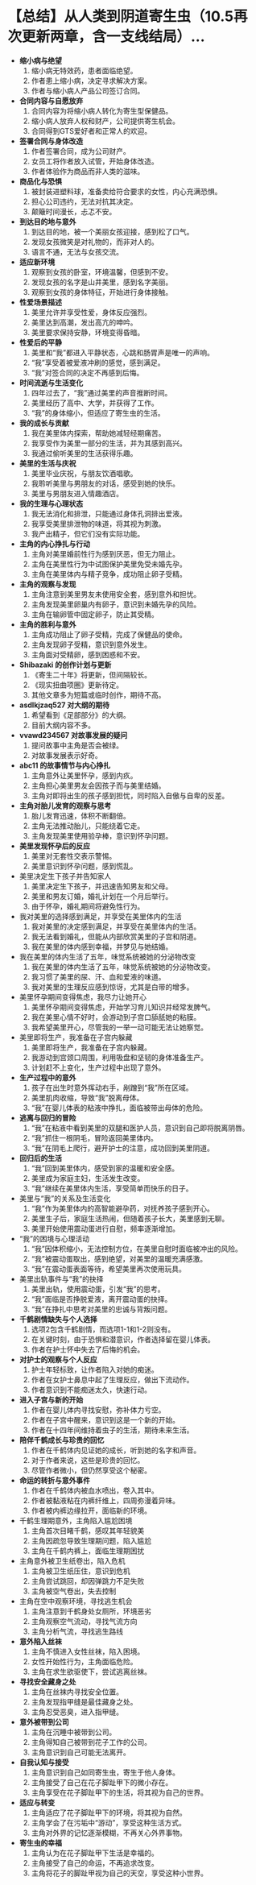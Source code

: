 # 【总结】从人类到阴道寄生虫（10.5再次更新两章，含一支线结局）...

-   **缩小病与绝望**
    1.  缩小病无特效药，患者面临绝望。
    2.  作者患上缩小病，决定寻求解决方案。
    3.  作者与缩小病人产品公司签订合同。
-   **合同内容与自愿放弃**
    1.  合同内容为将缩小病人转化为寄生型保健品。
    2.  缩小病人放弃人权和财产，公司提供寄生机会。
    3.  合同得到GTS爱好者和正常人的欢迎。
-   **签署合同与身体改造**
    1.  作者签署合同，成为公司财产。
    2.  女员工将作者放入试管，开始身体改造。
    3.  作者体验作为商品而非人类的滋味。
-   **商品化与恐惧**
    1.  被封装进塑料球，准备卖给符合要求的女性，内心充满恐惧。
    2.  担心公司违约，无法对抗其决定。
    3.  颠簸时间漫长，忐忑不安。
-   **到达目的地与意外**
    1.  到达目的地，被一个美丽女孩迎接，感到松了口气。
    2.  发现女孩微笑是对礼物的，而非对人的。
    3.  语言不通，无法与女孩交流。
-   **适应新环境**
    1.  观察到女孩的卧室，环境温馨，但感到不安。
    2.  发现女孩的名字是山井美里，感到名字美丽。
    3.  观察到女孩的身体特征，开始进行身体接触。
-   **性爱场景描述**
    1.  美里允许并享受性爱，身体反应强烈。
    2.  美里达到高潮，发出高亢的呻吟。
    3.  美里要求保持安静，环境变得昏暗。
-   **性爱后的平静**
    1.  美里和“我”都进入平静状态，心跳和肠胃声是唯一的声响。
    2.  “我”享受着被爱液冲刷的感觉，感到满足。
    3.  “我”对签合同的决定不再感到后悔。
-   **时间流逝与生活变化**
    1.  四年过去了，“我”通过美里的声音推断时间。
    2.  美里经历了高中、大学，并获得了工作。
    3.  “我”的身体缩小，但适应了寄生虫的生活。
-   **我的成长与贡献**
    1.  我在美里体内探索，帮助她减轻经期痛苦。
    2.  我享受作为美里一部分的生活，并为其感到高兴。
    3.  我通过偷听美里的生活获得乐趣。
-   **美里的生活与庆祝**
    1.  美里毕业庆祝，与朋友饮酒唱歌。
    2.  我聆听美里与男朋友的对话，感受到她的快乐。
    3.  美里与男朋友进入情趣酒店。
-   **我的生理与心理状态**
    1.  我无法消化和排泄，只能通过身体孔洞排出爱液。
    2.  我享受美里排泄物的味道，将其视为刺激。
    3.  我产出精子，但它们没有实际功能。
-   **主角的内心挣扎与行动**
    1.  主角对美里婚前性行为感到厌恶，但无力阻止。
    2.  主角在美里性行为中试图保护美里免受未婚先孕。
    3.  主角在美里体内与精子竞争，成功阻止卵子受精。
-   **主角的观察与发现**
    1.  主角注意到美里男友未使用安全套，感到意外和担忧。
    2.  主角发现美里卵巢内有卵子，意识到未婚先孕的风险。
    3.  主角在输卵管中固定卵子，防止其受精。
-   **主角的胜利与意外**
    1.  主角成功阻止了卵子受精，完成了保健品的使命。
    2.  主角发现卵子受精，意识到意外发生。
    3.  主角面对受精卵，感到困惑和不安。
-   **Shibazaki 的创作计划与更新**
    1.  《寄生二十年》将更新，但间隔较长。
    2.  《现实扭曲项圈》更新待定。
    3.  其他文章多为短篇或临时创作，期待不高。
-   **asdlkjzaq527 对大纲的期待**
    1.  希望看到《足部部分》的大纲。
    2.  目前大纲内容不多。
-   **vvawd234567 对故事发展的疑问**
    1.  提问故事中主角是否会被绿。
    2.  对故事发展表示好奇。
-   **abc11 的故事情节与内心挣扎**
    1.  主角意外让美里怀孕，感到内疚。
    2.  主角担心美里男友会因孩子而与美里结婚。
    3.  主角对即将出生的孩子感到担忧，同时陷入自傲与自卑的反差。
-   **主角对胎儿发育的观察与思考**
    1.  胎儿发育迅速，体积不断翻倍。
    2.  主角无法推动胎儿，只能绕着它走。
    3.  主角发现美里使用验孕棒，意识到怀孕问题。
-   **美里发现怀孕后的反应**
    1.  美里对无套性交表示警惕。
    2.  美里意识到怀孕问题，感到慌乱。
-   美里决定生下孩子并告知家人
    1.  美里决定生下孩子，并迅速告知男友和父母。
    2.  美里和男友订婚，婚礼计划在一个月后举行。
    3.  由于怀孕，婚礼期间将避免性行为。
-   我对美里的选择感到满足，并享受在美里体内的生活
    1.  我对美里的决定感到满足，并享受在美里体内的生活。
    2.  我无法看到婚礼，但能从内部欣赏美里的子宫和阴道。
    3.  我在美里的体内感到幸福，并梦见与她结婚。
-   我在美里的体内生活了五年，味觉系统被她的分泌物改变
    1.  我在美里的体内生活了五年，味觉系统被她的分泌物改变。
    2.  我习惯了美里的尿、汗、血和爱液的味道。
    3.  我对美里的生理反应感到惊讶，尤其是白带的增多。
-   美里怀孕期间变得焦虑，我尽力让她开心
    1.  美里怀孕期间变得焦虑，开始学习育儿知识并经常发脾气。
    2.  我在美里心情不好时，会游动到子宫口舔舐她的粘膜。
    3.  我希望美里开心，尽管我的一举一动可能无法让她察觉。
-   美里即将生产，我准备在子宫内躲藏
    1.  美里即将生产，我准备在子宫内躲藏。
    2.  我游动到宫颈口周围，利用吸盘和坚韧的身体准备生产。
    3.  计划赶不上变化，生产过程中出现了意外。
-   **生产过程中的意外**
    1.  孩子在出生时意外挥动右手，剐蹭到“我”所在区域。
    2.  美里肌肉收缩，导致“我”脱离母体。
    3.  “我”在婴儿体表的粘液中挣扎，面临被带出母体的危险。
-   **逃离与回归的冒险**
    1.  “我”在粘液中看到美里的双腿和医护人员，意识到自己即将脱离阴唇。
    2.  “我”抓住一根阴毛，冒险返回美里体内。
    3.  “我”在阴毛上爬行，避开护士的注意，成功回到美里阴道。
-   **回归后的生活**
    1.  “我”回到美里体内，感受到家的温暖和安全感。
    2.  美里成为家庭主妇，生活发生改变。
    3.  “我”继续在美里体内生活，享受简单而快乐的日子。
-   美里与“我”的关系及生活变化
    1.  “我”作为美里体内的高智能避孕药，对抚养孩子感到开心。
    2.  美里生子后，家庭生活热闹，但随着孩子长大，美里感到无聊。
    3.  美里开始使用震动蛋进行自慰，频率逐渐增加。
-   “我”的困境与心理活动
    1.  “我”因体积缩小，无法控制方位，在美里自慰时面临被冲出的风险。
    2.  “我”被震动蛋取出，感到绝望，对美里的温暖充满感激。
    3.  “我”在震动蛋表面等待，希望美里再次使用玩具。
-   美里出轨事件与“我”的抉择
    1.  美里出轨，使用震动蛋，引发“我”的思考。
    2.  “我”面临是否挣脱爱液，离开震动蛋的抉择。
    3.  “我”在挣扎中思考对美里的忠诚与背叛问题。
-   **千鹤剧情缺失与个人选择**
    1.  选项2包含千鹤剧情，而选项1-1和1-2则没有。
    2.  在关键时刻，由于恐惧和潜意识，作者选择留在婴儿体表。
    3.  作者在护士怀中失去了后悔的机会。
-   **对护士的观察与个人反应**
    1.  护士年轻标致，让作者陷入对她的痴迷。
    2.  作者在女护士鼻息中起了生理反应，做出下流动作。
    3.  作者意识到不能痴迷太久，快速行动。
-   **进入子宫与新的开始**
    1.  作者在婴儿体内寻找安慰，弥补体力亏空。
    2.  作者在子宫中醒来，意识到这是一个新的开始。
    3.  作者在十四年间维持着虫子的生活，期待未来生活。
-   **陪伴千鹤成长与珍贵的回忆**
    1.  作者在千鹤体内见证她的成长，听到她的名字和声音。
    2.  对于作者来说，这些是珍贵的回忆。
    3.  尽管作者微小，但仍然享受这个秘密。
-   **命运的转折与意外事件**
    1.  作者在千鹤体内被血水喷出，卷入其中。
    2.  作者被黏液粘在内裤纤维上，四周弥漫着异味。
    3.  作者被内裤边缘拉开，面临新的环境。
-   千鹤生理期意外，主角陷入尴尬困境
    1.  主角首次目睹千鹤，感叹其年轻貌美
    2.  主角因疏忽导致生理期问题，陷入尴尬
    3.  主角在千鹤内裤上，面临生理期困扰
-   主角意外被卫生纸卷出，陷入危机
    1.  主角被卫生纸压住，意识到危机
    2.  主角尝试跳回，却因弹跳力不足失败
    3.  主角被空气卷出，失去控制
-   主角在空中观察环境，寻找逃生机会
    1.  主角注意到千鹤身处女厕所，环境恶劣
    2.  主角观察空气流动，寻找气流方向
    3.  主角分析气流，寻找逃生路线
-   **意外陷入丝袜**
    1.  主角不慎进入女性丝袜，陷入困境。
    2.  女性开始性行为，主角面临危险。
    3.  主角在求生欲驱使下，尝试逃离丝袜。
-   **寻找安全藏身之处**
    1.  主角在丝袜内寻找安全位置。
    2.  主角发现指甲缝是最佳藏身之处。
    3.  主角忍受恶臭，进入指甲缝。
-   **意外被带到公司**
    1.  主角在沉睡中被带到公司。
    2.  主角得知自己被带到花子工作的公司。
    3.  主角意识到自己可能无法离开。
-   **自我认知与接受**
    1.  主角意识到自己如同寄生虫，寄生于他人身体。
    2.  主角接受了自己在花子脚趾甲下的微小存在。
    3.  主角享受在花子脚趾甲下的生活，将其视为自己的世界。
-   **适应与转变**
    1.  主角适应了花子脚趾甲下的环境，将其视为自然。
    2.  主角学会了在污垢中“游动”，享受这种生活方式。
    3.  主角对外界的记忆逐渐模糊，不再关心外界事物。
-   **寄生虫的幸福**
    1.  主角认为在花子脚趾甲下生活是幸福的。
    2.  主角接受了自己的命运，不再追求改变。
    3.  主角将花子的脚趾甲视为自己的天空，享受这种小世界。